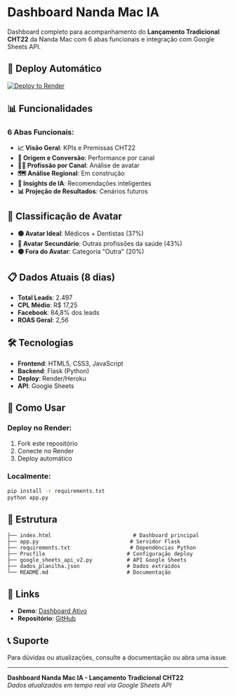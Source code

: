 # Dashboard Nanda Mac IA

Dashboard completo para acompanhamento do **Lançamento Tradicional CHT22** da Nanda Mac com 6 abas funcionais e integração com Google Sheets API.

## 🚀 Deploy Automático

[![Deploy to Render](https://render.com/images/deploy-to-render-button.svg)](https://render.com/deploy)

## 📊 Funcionalidades

### 6 Abas Funcionais:
- **📈 Visão Geral**: KPIs e Premissas CHT22
- **🎯 Origem e Conversão**: Performance por canal
- **👨‍⚕️ Profissão por Canal**: Análise de avatar
- **🗺️ Análise Regional**: Em construção
- **🧠 Insights de IA**: Recomendações inteligentes
- **📊 Projeção de Resultados**: Cenários futuros

## 🎯 Classificação de Avatar

- **🟢 Avatar Ideal**: Médicos + Dentistas (37%)
- **🔵 Avatar Secundário**: Outras profissões da saúde (43%)
- **🟡 Fora do Avatar**: Categoria "Outra" (20%)

## 📋 Dados Atuais (8 dias)

- **Total Leads**: 2.497
- **CPL Médio**: R$ 17,25
- **Facebook**: 84,8% dos leads
- **ROAS Geral**: 2,56

## 🛠️ Tecnologias

- **Frontend**: HTML5, CSS3, JavaScript
- **Backend**: Flask (Python)
- **Deploy**: Render/Heroku
- **API**: Google Sheets

## 🚀 Como Usar

### Deploy no Render:
1. Fork este repositório
2. Conecte no Render
3. Deploy automático

### Localmente:
```bash
pip install -r requirements.txt
python app.py
```

## 📁 Estrutura

```
├── index.html                          # Dashboard principal
├── app.py                             # Servidor Flask
├── requirements.txt                   # Dependências Python
├── Procfile                          # Configuração deploy
├── google_sheets_api_v2.py           # API Google Sheets
├── dados_planilha.json               # Dados extraídos
└── README.md                         # Documentação
```

## 🔗 Links

- **Demo**: [Dashboard Ativo](https://dashboard-nanda-mac-ia.onrender.com)
- **Repositório**: [GitHub](https://github.com/usuario/dashboard-nanda-mac-ia)

## 📞 Suporte

Para dúvidas ou atualizações, consulte a documentação ou abra uma issue.

---

**Dashboard Nanda Mac IA - Lançamento Tradicional CHT22**  
*Dados atualizados em tempo real via Google Sheets API*

